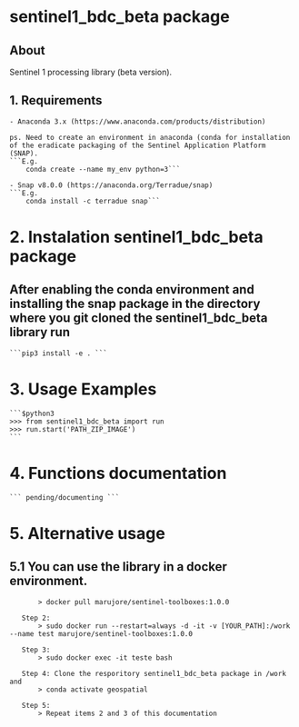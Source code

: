 # sentinel1_bdc_beta package 
## About 
Sentinel 1  processing library (beta version).

## 1. Requirements
    - Anaconda 3.x (https://www.anaconda.com/products/distribution)
    
    ps. Need to create an environment in anaconda (conda for installation of the eradicate packaging of the Sentinel Application Platform (SNAP).
    ```E.g. 
        conda create --name my_env python=3```

    - Snap v8.0.0 (https://anaconda.org/Terradue/snap)
    ```E.g. 
        conda install -c terradue snap```

# 2. Instalation sentinel1_bdc_beta package  
## After enabling the conda environment and installing the snap package in the directory where you git cloned the sentinel1_bdc_beta library run 
    ```pip3 install -e . ```

# 3. Usage Examples
    ```$python3
    >>> from sentinel1_bdc_beta import run
    >>> run.start('PATH_ZIP_IMAGE') 
    ```

# 4. Functions documentation
    ``` pending/documenting ```

# 5. Alternative usage
## 5.1 You can use the library in a docker environment. 
 ``` Step 1: 
        > docker pull marujore/sentinel-toolboxes:1.0.0
    
    Step 2:
        > sudo docker run --restart=always -d -it -v [YOUR_PATH]:/work --name test marujore/sentinel-toolboxes:1.0.0

    Step 3: 
        > sudo docker exec -it teste bash
    
    Step 4: Clone the resporitory sentinel1_bdc_beta package in /work and 
        > conda activate geospatial
    
    Step 5: 
        > Repeat items 2 and 3 of this documentation 
    

